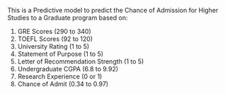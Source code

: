 This is a Predictive model to predict the Chance of Admission for Higher Studies
to a Graduate program based on:

1. GRE Scores (290 to 340)
2. TOEFL Scores (92 to 120)
3. University Rating (1 to 5)
4. Statement of Purpose (1 to 5)
5. Letter of Recommendation Strength (1 to 5)
6. Undergraduate CGPA (6.8 to 9.92)
7. Research Experience (0 or 1)
8. Chance of Admit (0.34 to 0.97)
